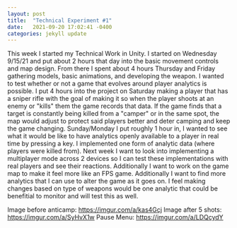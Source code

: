 ```yaml
---
layout: post
title:  "Technical Experiment #1"
date:   2021-09-20 17:02:41 -0400
categories: jekyll update
---
```


This week I started my Technical Work in Unity. I started on Wednesday 9/15/21 and put about 2 hours that day into the basic movement controls and map design. From there I spent about 4 hours Thursday and Friday gathering models, basic animations, and developing the weapon. I wanted to test whether or not a game that evolves around player analytics is possible. I put 4 hours into the project on Saturday making a player that has a sniper rifle with the goal of making it so when the player shoots at an enemy or "kills" them the game records that data. If the game finds that a target is constantly being killed from a "camper" or in the same spot, the map would adjust to protect said players better and deter camping and keep the game changing. Sunday/Monday I put roughly 1 hour in, I wanted to see what it would be like to have analytics openly available to a player in real time by pressing a key. I implemented one form of analytic data (where players were killed from). Next week I want to look into implementing a multiplayer mode across 2 devices so I can test these implementations with real players and see their reactions. Additionally I want to work on the game map to make it feel more like an FPS game. Additionally I want to find more analytics that I can use to alter the game as it goes on. I feel making changes based on type of weapons would be one analytic that could be benefitial to monitor and will test this as well.

Image before anticamp: <https://imgur.com/a/kas4Gcj>
Image after 5 shots: <https://imgur.com/a/SyHvX1w>
Pause Menu: <https://imgur.com/a/LDQcydY>
